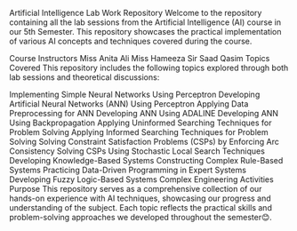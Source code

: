 Artificial Intelligence Lab Work Repository
Welcome to the repository containing all the lab sessions from the Artificial Intelligence (AI) course in our 5th Semester. This repository showcases the practical implementation of various AI concepts and techniques covered during the course.

Course Instructors
Miss Anita Ali
Miss Hameeza
Sir Saad Qasim
Topics Covered
This repository includes the following topics explored through both lab sessions and theoretical discussions:

Implementing Simple Neural Networks Using Perceptron
Developing Artificial Neural Networks (ANN) Using Perceptron
Applying Data Preprocessing for ANN
Developing ANN Using ADALINE
Developing ANN Using Backpropagation
Applying Uninformed Searching Techniques for Problem Solving
Applying Informed Searching Techniques for Problem Solving
Solving Constraint Satisfaction Problems (CSPs) by Enforcing Arc Consistency
Solving CSPs Using Stochastic Local Search Techniques
Developing Knowledge-Based Systems
Constructing Complex Rule-Based Systems
Practicing Data-Driven Programming in Expert Systems
Developing Fuzzy Logic-Based Systems
Complex Engineering Activities
Purpose
This repository serves as a comprehensive collection of our hands-on experience with AI techniques, showcasing our progress and understanding of the subject. Each topic reflects the practical skills and problem-solving approaches we developed throughout the semester😊.
